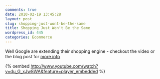 ```yaml
---
comments: true
date: 2010-02-19 13:45:28
layout: post
slug: shopping-just-wont-be-the-same
title: Shopping Just Won't Be the Same
wordpress_id: 445
categories: Ecommerce
---
```


Well Google are extending their shopping engine - checkout the video or the blog post for [more info](http://googlemerchantblog.blogspot.com/2010/02/cross-posted-from-google-mobile-blog.html)

{% oembed http://www.youtube.com/watch?v=du_G_xJw8WA&feature=player_embedded %}
